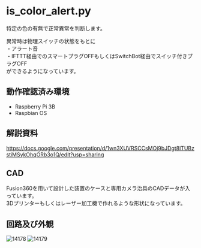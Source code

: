 # is_color_alert.py
特定の色の有無で正常異常を判断します。

異常時は物理スイッチの状態をもとに  
・アラート音  
・IFTTT経由でのスマートプラグOFFもしくはSwitchBot経由でスイッチ付きプラグOFF  
ができるようになっています。

## 動作確認済み環境
- Raspberry Pi 3B
- Raspbian OS

## 解説資料
https://docs.google.com/presentation/d/1wn3XUVRSCCsMOj9bJDgt8lTUBzstiMSykOhqORb3o1Q/edit?usp=sharing

## CAD
Fusion360を用いて設計した装置のケースと専用カメラ治具のCADデータが入っています。  
3Dプリンターもしくはレーザー加工機で作れるような形状になっています。

## 回路及び外観
![14178](https://user-images.githubusercontent.com/41198895/116036929-5bcce700-a6a2-11eb-942a-9b1b4a453b2f.jpg)
![14179](https://user-images.githubusercontent.com/41198895/116036965-6a1b0300-a6a2-11eb-81db-51e4d3d14671.jpg)
